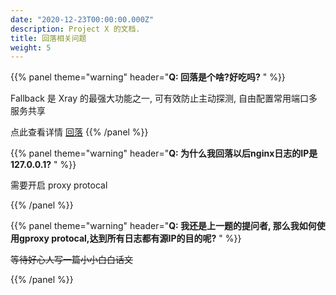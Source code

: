 ```yaml
---
date: "2020-12-23T00:00:00.000Z"
description: Project X 的文档.
title: 回落相关问题
weight: 5
---
```


{{% panel theme="warning" header="**Q: 回落是个啥?好吃吗?** " %}}

Fallback 是 Xray 的最强大功能之一, 可有效防止主动探测, 自由配置常用端口多服务共享

点此查看详情 [回落](../../config/fallback)
{{% /panel %}}

{{% panel theme="warning" header="**Q: 为什么我回落以后nginx日志的IP是 127.0.0.1?** " %}}

需要开启 proxy protocal

{{% /panel %}}

{{% panel theme="warning" header="**Q: 我还是上一题的提问者, 那么我如何使用gproxy protocal,达到所有日志都有源IP的目的呢?** " %}}

~~等待好心人写一篇小小白白话文~~

{{% /panel %}}